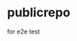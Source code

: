 # publicrepo
for e2e test






















































































































































































































































































































































































































































































































































































































































































































































































































































































































































































































































































































































































































































































































































































































































































































































































































































































































































































































































































































































































































































































































































































































































































































































































































































































































































































































































































































































































































































































































































































